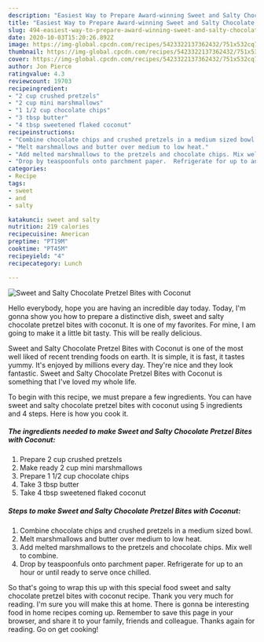 ```yaml
---
description: "Easiest Way to Prepare Award-winning Sweet and Salty Chocolate Pretzel Bites with Coconut"
title: "Easiest Way to Prepare Award-winning Sweet and Salty Chocolate Pretzel Bites with Coconut"
slug: 494-easiest-way-to-prepare-award-winning-sweet-and-salty-chocolate-pretzel-bites-with-coconut
date: 2020-10-03T15:20:26.892Z
image: https://img-global.cpcdn.com/recipes/5423322137362432/751x532cq70/sweet-and-salty-chocolate-pretzel-bites-with-coconut-recipe-main-photo.jpg
thumbnail: https://img-global.cpcdn.com/recipes/5423322137362432/751x532cq70/sweet-and-salty-chocolate-pretzel-bites-with-coconut-recipe-main-photo.jpg
cover: https://img-global.cpcdn.com/recipes/5423322137362432/751x532cq70/sweet-and-salty-chocolate-pretzel-bites-with-coconut-recipe-main-photo.jpg
author: Jon Pierce
ratingvalue: 4.3
reviewcount: 19703
recipeingredient:
- "2 cup crushed pretzels"
- "2 cup mini marshmallows"
- "1 1/2 cup chocolate chips"
- "3 tbsp butter"
- "4 tbsp sweetened flaked coconut"
recipeinstructions:
- "Combine chocolate chips and crushed pretzels in a medium sized bowl."
- "Melt marshmallows and butter over medium to low heat."
- "Add melted marshmallows to the pretzels and chocolate chips. Mix well to combine."
- "Drop by teaspoonfuls onto parchment paper.  Refrigerate for up to an hour or until ready to serve once chilled."
categories:
- Recipe
tags:
- sweet
- and
- salty

katakunci: sweet and salty 
nutrition: 219 calories
recipecuisine: American
preptime: "PT19M"
cooktime: "PT45M"
recipeyield: "4"
recipecategory: Lunch

---
```



![Sweet and Salty Chocolate Pretzel Bites with Coconut](https://img-global.cpcdn.com/recipes/5423322137362432/751x532cq70/sweet-and-salty-chocolate-pretzel-bites-with-coconut-recipe-main-photo.jpg)

Hello everybody, hope you are having an incredible day today. Today, I'm gonna show you how to prepare a distinctive dish, sweet and salty chocolate pretzel bites with coconut. It is one of my favorites. For mine, I am going to make it a little bit tasty. This will be really delicious.

Sweet and Salty Chocolate Pretzel Bites with Coconut is one of the most well liked of recent trending foods on earth. It is simple, it is fast, it tastes yummy. It's enjoyed by millions every day. They're nice and they look fantastic. Sweet and Salty Chocolate Pretzel Bites with Coconut is something that I've loved my whole life.




To begin with this recipe, we must prepare a few ingredients. You can have sweet and salty chocolate pretzel bites with coconut using 5 ingredients and 4 steps. Here is how you cook it.

<!--inarticleads1-->

##### The ingredients needed to make Sweet and Salty Chocolate Pretzel Bites with Coconut:

1. Prepare 2 cup crushed pretzels
1. Make ready 2 cup mini marshmallows
1. Prepare 1 1/2 cup chocolate chips
1. Take 3 tbsp butter
1. Take 4 tbsp sweetened flaked coconut




<!--inarticleads2-->

##### Steps to make Sweet and Salty Chocolate Pretzel Bites with Coconut:

1. Combine chocolate chips and crushed pretzels in a medium sized bowl.
1. Melt marshmallows and butter over medium to low heat.
1. Add melted marshmallows to the pretzels and chocolate chips. Mix well to combine.
1. Drop by teaspoonfuls onto parchment paper.  Refrigerate for up to an hour or until ready to serve once chilled.




So that's going to wrap this up with this special food sweet and salty chocolate pretzel bites with coconut recipe. Thank you very much for reading. I'm sure you will make this at home. There is gonna be interesting food in home recipes coming up. Remember to save this page in your browser, and share it to your family, friends and colleague. Thanks again for reading. Go on get cooking!
